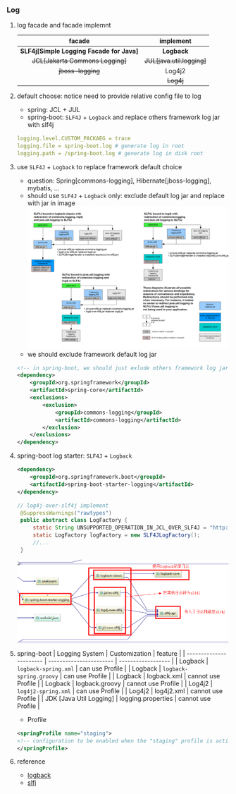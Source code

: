 ### Log

1. log facade and facade implemnt

   |                  facade                   |         implement          |
   | :---------------------------------------: | :------------------------: |
   | **SLF4j[Simple Logging Facade for Java]** |        **Logback**         |
   |     ~~JCL[Jakarta Commons Logging]~~      | ~~JUL[java.util.logging]~~ |
   |             ~~jboss-logging~~             |           Log4j2           |
   |                                           |         ~~Log4j~~          |

2. default choose: notice need to provide relative config file to log

   - spring: JCL + JUL
   - spring-boot: `SLF4J` + `Logback` and replace others framework log jar with slf4j

   ```yaml
   logging.level.CUSTOM_PACKAEG = trace
   logging.file = spring-boot.log # generate log in root
   logging.path = /spring-boot.log # generate log in disk root
   ```

3. use `SLF4J` + `Logback` to replace framework default choice

   - question: Spring[commons-logging], Hibernate[jboss-logging], mybatis, ...
   - should use `SLF4J` + `Logback` only: exclude default log jar and replace with jar in image
     ![avatar](/static/image/log/slfj+logback.png)
   - we should exclude framework default log jar

   ```xml
   <!-- in spring-boot, we should just exlude others framework log jar -->
   <dependency>
       <groupId>org.springframework</groupId>
       <artifactId>spring-core</artifactId>
       <exclusions>
           <exclusion>
               <groupId>commons-logging</groupId>
               <artifactId>commons-logging</artifactId>
           </exclusion>
       </exclusions>
   </dependency>
   ```

4. spring-boot log starter: `SLF4J` + `Logback`

   ```xml
   <dependency>
       <groupId>org.springframework.boot</groupId>
       <artifactId>spring-boot-starter-logging</artifactId>
   </dependency>
   ```

   ```java
   // log4j-over-slf4j implement
    @SuppressWarnings("rawtypes")
    public abstract class LogFactory {
        static String UNSUPPORTED_OPERATION_IN_JCL_OVER_SLF4J = "http://www.slf4j.org/codes.html#unsupported_operation_in_jcl_over_slf4j";
        static LogFactory logFactory = new SLF4JLogFactory();
        //...
    }
   ```

   ![avatar](/static/image/log/spring-boot-log.png)

5. spring-boot
   | Logging System | Customization | feature |
   | ----------------------- | ----------------------- | ------------------ |
   | Logback | `logback-spring.xml` | can use Profile |
   | Logback | `logback-spring.groovy` | can use Profile |
   | Logback | logback.xml | cannot use Profile |
   | Logback | logback.groovy | cannot use Profile |
   | Log4j2 | `log4j2-spring.xml` | can use Profile |
   | Log4j2 | log4j2.xml | cannot use Profile |
   | JDK [Java Util Logging] | logging.properties | cannot use Profile |

   - Profile

   ```xml
   <springProfile name="staging">
   <!-- configuration to be enabled when the "staging" profile is active -->
   </springProfile>
   ```

6. reference
   - [logback](http://logback.qos.ch/)
   - [slfj](http://www.slf4j.org/)
